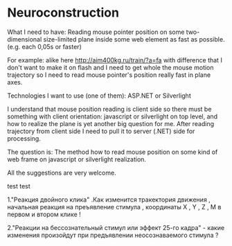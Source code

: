 Neuroconstruction
=================

What I need to have: Reading mouse pointer position on some two-dimensional size-limited plane inside some web element as fast as possible. (e.g. each 0,05s or faster)

For example: alike here http://aim400kg.ru/train/?a=fa with difference that I don't want to make it on flash and I need to get whole the mouse motion trajectory so I need to read mouse pointer's position really fast in plane axes.

Technologies I want to use (one of them): ASP.NET or Silverlight

I understand that mouse position reading is client side so there must be something with client orientation: javascript or silverlight on top level, and how to realize the plane is yet another big question for me. After reading trajectory from client side I need to pull it to server (.NET) side for processing.

The question is: The method how to read mouse position on some kind of web frame on javascript or silverlight realization.

All the suggestions are very welcome.

test test

1."Реакция двойного клика" .Как изменится тракектория движения , начальная реакция на преъявление стимула , координаты X , Y , Z , M в первом и втором клике !

2."Реакции на бессознательный стимул или эффект 25-го кадра" - какие изменения произойдут при предъявлении неосознаваемого стимула ?